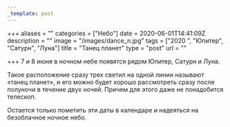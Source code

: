 ```yaml
---
_template: post
---
```


+++
aliases = ""
categories = ["Небо"]
date = 2020-06-01T14:41:09Z
description = ""
image = "/images/dance_n.jpg"
tags = ["2020 ", "Юпитер", "Сатурн", "Луна"]
title = "Танец планет"
type = "post"
url = ""

+++
7 и 8 июня в ночном небе появятся рядом Юпитер, Сатурн и Луна.  
  
Такое расположение сразу трех светил на одной линии называют «танец планет», и его можно будет хорошо рассмотреть сразу после полуночи в течение двух ночей. Причем для этого даже не понадобится телескоп.  
  
Остается только пометить эти даты в календаре и надеяться на безоблачное ночное небо.
